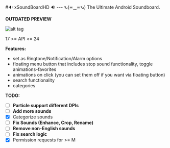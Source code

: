 #:sound: xSoundBoardHD :sound: --- ԅ(≖‿≖ԅ)
The Ultimate Android Soundboard.

**OUTDATED PREVIEW**

![alt tag](https://raw.githubusercontent.com/xtonousou/xSoundBoardHD/master/preview.gif)

17 >= API <= 24

**Features:**
* set as Ringtone/Notification/Alarm options
* floating menu button that includes stop sound functionality, toggle animations-favorites
* animations on click (you can set them off if you want via floating button)
* search functionality
* categories

**TODO:**
- [ ] **Particle support different DPIs**
- [ ] **Add more sounds**
- [X] Categorize sounds
- [ ] **Fix Sounds (Enhance, Crop, Rename)**
- [ ] **Remove non-English sounds**
- [ ] **Fix search logic**
- [X] Permission requests for >= M

